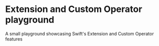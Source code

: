 # Extension and Custom Operator playground
A small playground showcasing Swift's Extension and Custom Operator features
